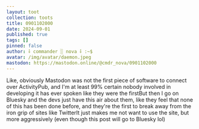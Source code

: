 ```yaml
---
layout: toot
collection: toots
title: 0901102000
date: 2024-09-01
published: true
tags: []
pinned: false
author: ⸸ commander ░ nova ⸸ :~$
avatar: /img/avatar/daemon.jpeg
mastodon: https://mastodon.online/@cmdr_nova/0901102000
---
```


Like, obviously Mastodon was not the first piece of software to connect over ActivityPub, and I'm at least 99% certain nobody involved in developing it has ever spoken like they were the firstBut then I go on Bluesky and the devs just have this air about them, like they feel that none of this has been done before, and they're the first to break away from the iron grip of sites like TwitterIt just makes me not want to use the site, but more aggressively (even though this post will go to Bluesky lol)
